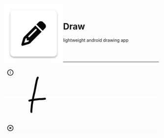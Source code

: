 <div>
    <img  src=".gitassets/logo.png" align="left" style="float: left"> 
<br>
    <div>
        <h1> Draw </h1>
        <p>lightweight android drawing app</p>
    </div>
</div>
<br>
<br>
<hr>
<img src=".gitassets/Screenrecorder.gif" align="center">
